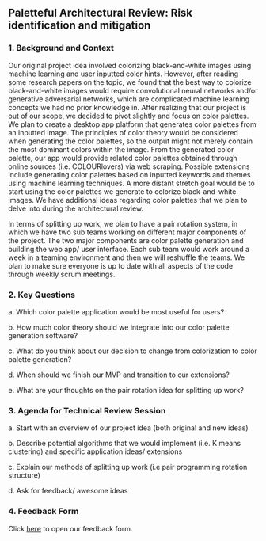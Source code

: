 ## Paletteful Architectural Review: Risk identification and mitigation

### 1. Background and Context

Our original project idea involved colorizing black-and-white images using machine learning and user inputted color hints. However, after reading some research papers on the topic, we found that the best way to colorize black-and-white images would require convolutional neural networks and/or generative adversarial networks, which are complicated machine learning concepts we had no prior knowledge in. After realizing that our project is out of our scope, we decided to pivot slightly and focus on color palettes. We plan to create a desktop app platform that generates color palettes from an inputted image. The principles of color theory would be considered when generating the color palettes, so the output might not merely contain the most dominant colors within the image. From the generated color palette, our app would provide related color palettes obtained through online sources (i.e. COLOURlovers) via web scraping. Possible extensions include generating color palettes based on inputted keywords and themes using machine learning techniques. A more distant stretch goal would be to start using the color palettes we generate to colorize black-and-white images. We have additional ideas regarding color palettes that we plan to delve into during the architectural review.
  
In terms of splitting up work, we plan to have a pair rotation system, in which we have two sub teams working on different major components of the project. The two major components are color palette generation and building the web app/ user interface. Each sub team would work around a week in a teaming environment and then we will reshuffle the teams. We plan to make sure everyone is up to date with all aspects of the code through weekly scrum meetings. 
    
### 2. Key Questions

a. Which color palette application would be most useful for users?

b. How much color theory should we integrate into our color palette generation software? 

c. What do you think about our decision to change from colorization to color palette generation?

d. When should we finish our MVP and transition to our extensions? 

e. What are your thoughts on the pair rotation idea for splitting up work?

### 3. Agenda for Technical Review Session

a. Start with an overview of our project idea (both original and new ideas)

b. Describe potential algorithms that we would implement (i.e. K means clustering) and specific application ideas/ extensions

c. Explain our methods of splitting up work (i.e pair programming rotation structure)

d. Ask for feedback/ awesome ideas

### 4. Feedback Form

Click [here](https://tinyurl.com/y77u66jo) to open our feedback form.

